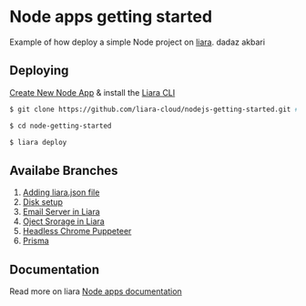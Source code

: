 # Node apps getting started

Example of how deploy a simple Node project on [liara](https://liara.ir).
dadaz akbari
## Deploying

[Create New Node App](https://console.liara.ir/apps/create) & install the [Liara CLI](https://docs.liara.ir/cli/install)

```bash
$ git clone https://github.com/liara-cloud/nodejs-getting-started.git # or clone your own fork

$ cd node-getting-started

$ liara deploy
```
## Availabe Branches

1.  [Adding liara.json file](https://github.com/liara-cloud/nodejs-getting-started/tree/liaraJson)
2.  [Disk setup](https://github.com/liara-cloud/nodejs-getting-started/tree/diskSetup)
3.  [Email Server in Liara](https://github.com/liara-cloud/nodejs-getting-started/tree/email-server)
4.  [Oject Srorage in Liara](https://github.com/liara-cloud/nodejs-getting-started/tree/object-storage)
5.  [Headless Chrome Puppeteer](https://github.com/liara-cloud/nodejs-getting-started/tree/headless-chrome-puppeteer)
6.  [Prisma](https://github.com/liara-cloud/nodejs-getting-started/tree/prisma)

## Documentation
Read more on liara [Node apps documentation](https://docs.liara.ir/app-deploy/nodejs/getting-started)
